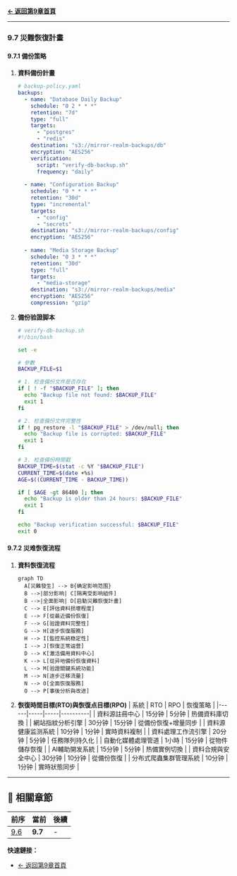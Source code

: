 **[← 返回第9章首頁](ch9-index.md)**

---

### 9.7 災難恢復計畫

#### 9.7.1 備份策略

1. **資料備份計畫**
   ```yaml
   # backup-policy.yaml
   backups:
     - name: "Database Daily Backup"
       schedule: "0 2 * * *"
       retention: "7d"
       type: "full"
       targets:
         - "postgres"
         - "redis"
       destination: "s3://mirror-realm-backups/db"
       encryption: "AES256"
       verification:
         script: "verify-db-backup.sh"
         frequency: "daily"
     
     - name: "Configuration Backup"
       schedule: "0 * * * *"
       retention: "30d"
       type: "incremental"
       targets:
         - "config"
         - "secrets"
       destination: "s3://mirror-realm-backups/config"
       encryption: "AES256"
     
     - name: "Media Storage Backup"
       schedule: "0 3 * * *"
       retention: "30d"
       type: "full"
       targets:
         - "media-storage"
       destination: "s3://mirror-realm-backups/media"
       encryption: "AES256"
       compression: "gzip"
   ```

2. **備份验證脚本**
   ```bash
   # verify-db-backup.sh
   #!/bin/bash
   
   set -e
   
   # 參數
   BACKUP_FILE=$1
   
   # 1. 检查備份文件是否存在
   if [ ! -f "$BACKUP_FILE" ]; then
     echo "Backup file not found: $BACKUP_FILE"
     exit 1
   fi
   
   # 2. 检查備份文件完整性
   if ! pg_restore -l "$BACKUP_FILE" > /dev/null; then
     echo "Backup file is corrupted: $BACKUP_FILE"
     exit 1
   fi
   
   # 3. 检查備份時間戳
   BACKUP_TIME=$(stat -c %Y "$BACKUP_FILE")
   CURRENT_TIME=$(date +%s)
   AGE=$((CURRENT_TIME - BACKUP_TIME))
   
   if [ $AGE -gt 86400 ]; then
     echo "Backup is older than 24 hours: $BACKUP_FILE"
     exit 1
   fi
   
   echo "Backup verification successful: $BACKUP_FILE"
   exit 0
   ```

#### 9.7.2 災难恢復流程

1. **資料恢復流程**
   ```mermaid
   graph TD
     A[災難發生] --> B{确定影响范围}
     B -->|部分影响| C[隔离受影响組件]
     B -->|全面影响| D[启動災難恢復計畫]
     C --> E[評估資料损壞程度]
     E --> F[從最近備份恢復]
     F --> G[验證資料完整性]
     G --> H[逐步恢復服務]
     H --> I[監控系統稳定性]
     I --> J[恢復正常运营]
     D --> K[激活備用資料中心]
     K --> L[從异地備份恢復資料]
     L --> M[验證關鍵系統功能]
     M --> N[逐步迁移流量]
     N --> O[全面恢復服務]
     O --> P[事後分析與改进]
   ```

2. **恢復時間目標(RTO)與恢復点目標(RPO)**
   | 系統 | RTO | RPO | 恢復策略 |
   |------|-----|-----|----------|
   | 資料源註冊中心 | 15分钟 | 5分钟 | 热備資料庫切換 |
   | 網站指紋分析引擎 | 30分钟 | 15分钟 | 從備份恢復+增量同步 |
   | 資料源健康监测系統 | 10分钟 | 1分钟 | 實時資料複制 |
   | 資料處理工作流引擎 | 20分钟 | 5分钟 | 任務隊列持久化 |
   | 自動化媒體處理管道 | 1小時 | 15分钟 | 從物件儲存恢復 |
   | AI輔助開发系統 | 15分钟 | 5分钟 | 热備實例切換 |
   | 資料合規與安全中心 | 30分钟 | 10分钟 | 從備份恢復 |
   | 分布式爬蟲集群管理系統 | 10分钟 | 1分钟 | 實時狀態同步 |

---

## 📑 相關章節

| 前序 | 當前 | 後續 |
|-----|------|------|
| [9.6](ch9-6-API詳細規範.md) | **9.7** | - |

**快速鏈接：**
- [← 返回第9章首頁](ch9-index.md)
